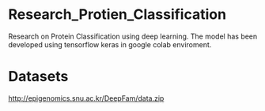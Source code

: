 # Research_Protien_Classification
Research on Protein Classification using deep learning.
The model has been developed using tensorflow keras in google colab enviroment.
# Datasets 
http://epigenomics.snu.ac.kr/DeepFam/data.zip
